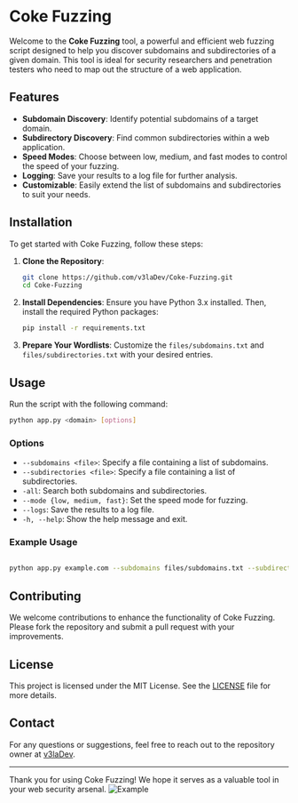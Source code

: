 # Coke Fuzzing

Welcome to the **Coke Fuzzing** tool, a powerful and efficient web fuzzing script designed to help you discover subdomains and subdirectories of a given domain. This tool is ideal for security researchers and penetration testers who need to map out the structure of a web application.

## Features

- **Subdomain Discovery**: Identify potential subdomains of a target domain.
- **Subdirectory Discovery**: Find common subdirectories within a web application.
- **Speed Modes**: Choose between low, medium, and fast modes to control the speed of your fuzzing.
- **Logging**: Save your results to a log file for further analysis.
- **Customizable**: Easily extend the list of subdomains and subdirectories to suit your needs.

## Installation

To get started with Coke Fuzzing, follow these steps:

1. **Clone the Repository**:
   ```bash
   git clone https://github.com/v3laDev/Coke-Fuzzing.git
   cd Coke-Fuzzing
   ```

2. **Install Dependencies**:
   Ensure you have Python 3.x installed. Then, install the required Python packages:
   ```bash
   pip install -r requirements.txt
   ```

3. **Prepare Your Wordlists**:
   Customize the `files/subdomains.txt` and `files/subdirectories.txt` with your desired entries.

## Usage

Run the script with the following command:
```bash
python app.py <domain> [options]
```


### Options

- `--subdomains <file>`: Specify a file containing a list of subdomains.
- `--subdirectories <file>`: Specify a file containing a list of subdirectories.
- `-all`: Search both subdomains and subdirectories.
- `--mode {low, medium, fast}`: Set the speed mode for fuzzing.
- `--logs`: Save the results to a log file.
- `-h, --help`: Show the help message and exit.

### Example Usage

```bash

python app.py example.com --subdomains files/subdomains.txt --subdirectories files/subdirectories.txt --mode fast --logs

```


## Contributing

We welcome contributions to enhance the functionality of Coke Fuzzing. Please fork the repository and submit a pull request with your improvements.

## License

This project is licensed under the MIT License. See the [LICENSE](LICENSE) file for more details.

## Contact

For any questions or suggestions, feel free to reach out to the repository owner at [v3laDev](https://github.com/v3laDev).

---

Thank you for using Coke Fuzzing! We hope it serves as a valuable tool in your web security arsenal.
![Example]([images/example.png](https://github.com/v3laDev/Coke-Fuzzing/blob/main/images/example.PNG))
